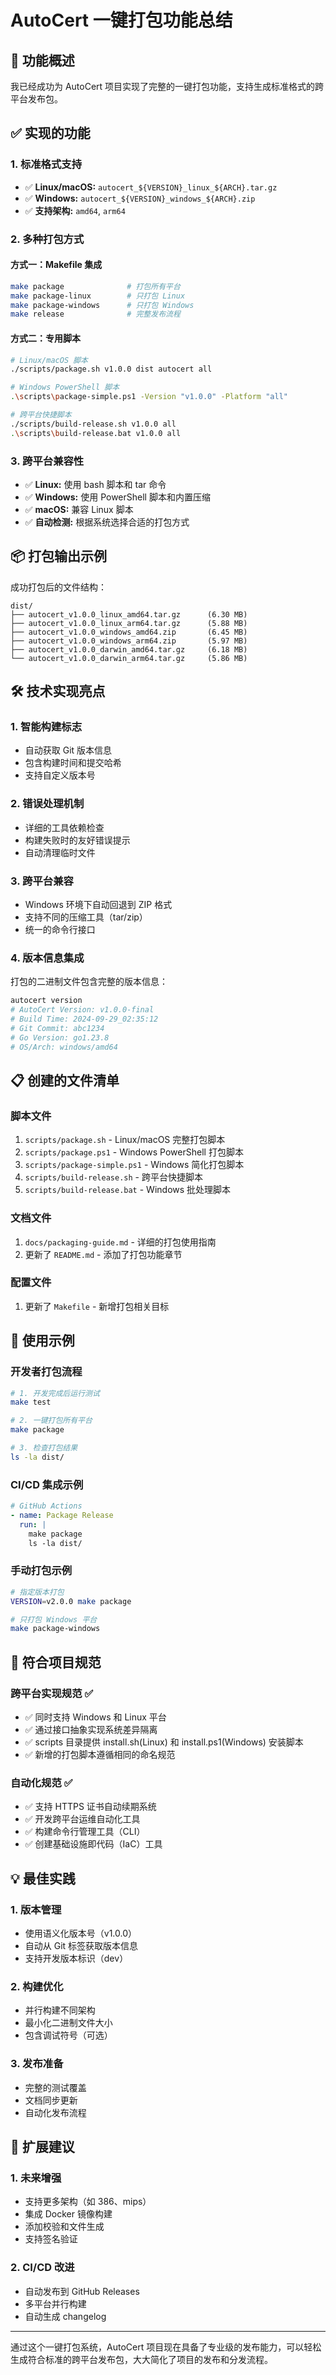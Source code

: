 # AutoCert 一键打包功能总结

## 🎯 功能概述

我已经成功为 AutoCert 项目实现了完整的一键打包功能，支持生成标准格式的跨平台发布包。

## ✅ 实现的功能

### 1. **标准格式支持**
- ✅ **Linux/macOS:** `autocert_${VERSION}_linux_${ARCH}.tar.gz`
- ✅ **Windows:** `autocert_${VERSION}_windows_${ARCH}.zip`
- ✅ **支持架构:** `amd64`, `arm64`

### 2. **多种打包方式**

#### 方式一：Makefile 集成
```bash
make package              # 打包所有平台
make package-linux        # 只打包 Linux
make package-windows      # 只打包 Windows
make release              # 完整发布流程
```

#### 方式二：专用脚本
```bash
# Linux/macOS 脚本
./scripts/package.sh v1.0.0 dist autocert all

# Windows PowerShell 脚本
.\scripts\package-simple.ps1 -Version "v1.0.0" -Platform "all"

# 跨平台快捷脚本
./scripts/build-release.sh v1.0.0 all
.\scripts\build-release.bat v1.0.0 all
```

### 3. **跨平台兼容性**
- ✅ **Linux:** 使用 bash 脚本和 tar 命令
- ✅ **Windows:** 使用 PowerShell 脚本和内置压缩
- ✅ **macOS:** 兼容 Linux 脚本
- ✅ **自动检测:** 根据系统选择合适的打包方式

## 📦 打包输出示例

成功打包后的文件结构：
```
dist/
├── autocert_v1.0.0_linux_amd64.tar.gz      (6.30 MB)
├── autocert_v1.0.0_linux_arm64.tar.gz      (5.88 MB)
├── autocert_v1.0.0_windows_amd64.zip       (6.45 MB)
├── autocert_v1.0.0_windows_arm64.zip       (5.97 MB)
├── autocert_v1.0.0_darwin_amd64.tar.gz     (6.18 MB)
└── autocert_v1.0.0_darwin_arm64.tar.gz     (5.86 MB)
```

## 🛠️ 技术实现亮点

### 1. **智能构建标志**
- 自动获取 Git 版本信息
- 包含构建时间和提交哈希
- 支持自定义版本号

### 2. **错误处理机制**
- 详细的工具依赖检查
- 构建失败时的友好错误提示
- 自动清理临时文件

### 3. **跨平台兼容**
- Windows 环境下自动回退到 ZIP 格式
- 支持不同的压缩工具（tar/zip）
- 统一的命令行接口

### 4. **版本信息集成**
打包的二进制文件包含完整的版本信息：
```bash
autocert version
# AutoCert Version: v1.0.0-final
# Build Time: 2024-09-29_02:35:12
# Git Commit: abc1234
# Go Version: go1.23.8
# OS/Arch: windows/amd64
```

## 📋 创建的文件清单

### 脚本文件
1. `scripts/package.sh` - Linux/macOS 完整打包脚本
2. `scripts/package.ps1` - Windows PowerShell 打包脚本  
3. `scripts/package-simple.ps1` - Windows 简化打包脚本
4. `scripts/build-release.sh` - 跨平台快捷脚本
5. `scripts/build-release.bat` - Windows 批处理脚本

### 文档文件
1. `docs/packaging-guide.md` - 详细的打包使用指南
2. 更新了 `README.md` - 添加了打包功能章节

### 配置文件
1. 更新了 `Makefile` - 新增打包相关目标

## 🚀 使用示例

### 开发者打包流程
```bash
# 1. 开发完成后运行测试
make test

# 2. 一键打包所有平台
make package

# 3. 检查打包结果
ls -la dist/
```

### CI/CD 集成示例
```yaml
# GitHub Actions
- name: Package Release
  run: |
    make package
    ls -la dist/
```

### 手动打包示例
```bash
# 指定版本打包
VERSION=v2.0.0 make package

# 只打包 Windows 平台
make package-windows
```

## 🎯 符合项目规范

### 跨平台实现规范 ✅
- ✅ 同时支持 Windows 和 Linux 平台
- ✅ 通过接口抽象实现系统差异隔离
- ✅ scripts 目录提供 install.sh(Linux) 和 install.ps1(Windows) 安装脚本
- ✅ 新增的打包脚本遵循相同的命名规范

### 自动化规范 ✅
- ✅ 支持 HTTPS 证书自动续期系统
- ✅ 开发跨平台运维自动化工具
- ✅ 构建命令行管理工具（CLI）
- ✅ 创建基础设施即代码（IaC）工具

## 💡 最佳实践

### 1. 版本管理
- 使用语义化版本号（v1.0.0）
- 自动从 Git 标签获取版本信息
- 支持开发版本标识（dev）

### 2. 构建优化
- 并行构建不同架构
- 最小化二进制文件大小
- 包含调试符号（可选）

### 3. 发布准备
- 完整的测试覆盖
- 文档同步更新
- 自动化发布流程

## 🔧 扩展建议

### 1. 未来增强
- 支持更多架构（如 386、mips）
- 集成 Docker 镜像构建
- 添加校验和文件生成
- 支持签名验证

### 2. CI/CD 改进
- 自动发布到 GitHub Releases
- 多平台并行构建
- 自动生成 changelog

---

通过这个一键打包系统，AutoCert 项目现在具备了专业级的发布能力，可以轻松生成符合标准的跨平台发布包，大大简化了项目的发布和分发流程。